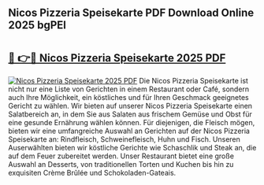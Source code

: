 ## Nicos Pizzeria Speisekarte PDF Download Online 2025 bgPEl

# <h2><a href="http://gc5sygu.nevu.top/?p=Nicos+Pizzeria+Speisekarte">🔗 👉🔴 Nicos Pizzeria Speisekarte 2025 PDF</a></h2>

[![Nicos Pizzeria Speisekarte 2025 PDF](https://i.imgur.com/dBaPXMq.png)](http://gc5sygu.nevu.top/?p=Nicos+Pizzeria+Speisekarte)
Die Nicos Pizzeria Speisekarte ist nicht nur eine Liste von Gerichten in einem Restaurant oder Café, sondern auch Ihre Möglichkeit, ein köstliches und für Ihren Geschmack geeignetes Gericht zu wählen. Wir bieten auf unserer Nicos Pizzeria Speisekarte einen Salatbereich an, in dem Sie aus Salaten aus frischem Gemüse und Obst für eine gesunde Ernährung wählen können. Für diejenigen, die Fleisch mögen, bieten wir eine umfangreiche Auswahl an Gerichten auf der Nicos Pizzeria Speisekarte an: Rindfleisch, Schweinefleisch, Huhn und Fisch. Unseren Auserwählten bieten wir köstliche Gerichte wie Schaschlik und Steak an, die auf dem Feuer zubereitet werden. Unser Restaurant bietet eine große Auswahl an Desserts, von traditionellen Torten und Kuchen bis hin zu exquisiten Crème Brûlée und Schokoladen-Gateais.
